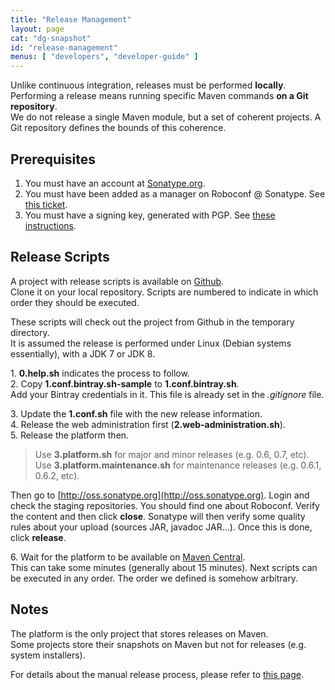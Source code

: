 ```yaml
---
title: "Release Management"
layout: page
cat: "dg-snapshot"
id: "release-management"
menus: [ "developers", "developer-guide" ]
---
```


Unlike continuous integration, releases must be performed **locally**.  
Performing a release means running specific Maven commands **on a Git repository**.  
We do not release a single Maven module, but a set of coherent projects. A Git repository defines the bounds of this coherence.


## Prerequisites

1. You must have an account at [Sonatype.org](https://oss.sonatype.org/).
2. You must have been added as a manager on Roboconf @ Sonatype. See [this ticket](https://issues.sonatype.org/browse/OSSRH-11576).
3. You must have a signing key, generated with PGP. See [these instructions](http://central.sonatype.org/pages/working-with-pgp-signatures.html).


## Release Scripts

A project with release scripts is available on [Github](https://github.com/roboconf/roboconf-release-scripts).  
Clone it on your local repository. Scripts are numbered to indicate in which order they should be executed.

These scripts will check out the project from Github in the temporary directory.  
It is assumed the release is performed under Linux (Debian systems essentially), with a JDK 7 or JDK 8.

1\. **0.help.sh** indicates the process to follow.  
2\. Copy **1.conf.bintray.sh-sample** to **1.conf.bintray.sh**.  
Add your Bintray credentials in it. This file is already set in the *.gitignore* file.

3\. Update the **1.conf.sh** file with the new release information.  
4\. Release the web administration first (**2.web-administration.sh**).  
5\. Release the platform then.

> Use **3.platform.sh** for major and minor releases (e.g. 0.6, 0.7, etc).  
> Use **3.platform.maintenance.sh** for maintenance releases (e.g. 0.6.1, 0.6.2, etc).

Then go to [http://oss.sonatype.org](http://oss.sonatype.org). Login and check the staging repositories.
You should find one about Roboconf. Verify the content and then click **close**. Sonatype will then verify
some quality rules about your upload (sources JAR, javadoc JAR...). Once this is done, click **release**.

6\. Wait for the platform to be available on [Maven Central](http://repo1.maven.org/maven2/net/roboconf/roboconf-core/).  
This can take some minutes (generally about 15 minutes). Next scripts can be executed in any order.
The order we defined is somehow arbitrary.


## Notes

The platform is the only project that stores releases on Maven.  
Some projects store their snapshots on Maven but not for releases (e.g. system installers).

For details about the manual release process, please refer to [this page](release-management-by-hand.html).
